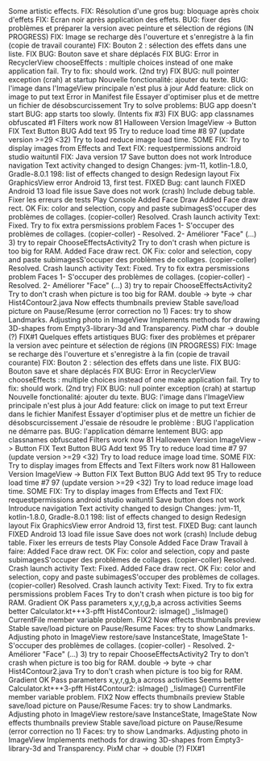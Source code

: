 <en-US>
Some artistic effects.
FIX: Résolution d'une gros bug: bloquage après choix d'effets
FIX: Ecran noir après application des effets.
BUG: fixer des problèmes et préparer la version avec peinture et sélection de régions (IN PROGRESS)
FIX: Image se recharge dès l'ouverture et s'enregistre à la fin (copie de travail courante)
FIX: Bouton 2 : sélection des effets dans une liste.
FIX BUG: Bouton save et share déplacés
FIX BUG: Error in RecyclerView chooseEffects : multiple choices instead of one make application fail. Try to fix: should work. (2nd try)
FIX BUG: null pointer exception (crah) at startup
Nouvelle fonctionalité: ajouter du texte.
BUG: l'image dans l'ImageView principale n'est plus à jour
Add feature: click on image to put text 
Error in Manifest file
Essayer d'optimiser plus et de mettre un fichier de désobscurcissement
Try to solve problems:
BUG app doesn't start
BUG: app starts too slowly. (Intents fix #3)
FIX BUG: app classnames obfuscated #1 
Filters work now
81 Halloween Version
ImageView -> Button
FIX Text Button
BUG Add text
95 Try to reduce load time #8
97 (update version >=29 <32)
Try to load reduce image load time.
SOME FIX: Try to display images from Effects and Text
FIX: requestpermissions android studio waituntil
FIX: Java version 17
Save button does not work
Introduce navigation
Text activity changed to design
Changes: jvm-11, kotlin-1.8.0, Gradle-8.0.1
198: list of effects changed to design
Redesign layout
Fix GraphicsView error
Android 13, first test.
FIXED  Bug: cant launch
FIXED Android 13 load file issue
Save does not work (crash)
Include debug table. Fixer les erreurs de tests Play Console
Added Face Draw
Added Face draw rect. OK
Fix: color and selection, copy and paste subimagesS'occuper des problèmes de collages. (copier-coller)  Resolved.
Crash launch activity Text: Fixed.
Try to fix extra persmissions problem
Faces
1- S'occuper des problèmes de collages. (copier-coller) - Resolved.
2- Améliorer "Face" (...)
3) try to repair ChooseEffectsActivity2
Try to don't crash when picture is too big for RAM.
Added Face draw rect. OK
Fix: color and selection, copy and paste subimagesS'occuper des problèmes de collages. (copier-coller)  Resolved.
Crash launch activity Text: Fixed.
Try to fix extra persmissions problem
Faces
1- S'occuper des problèmes de collages. (copier-coller) - Resolved.
2- Améliorer "Face" (...)
3) try to repair ChooseEffectsActivity2
Try to don't crash when picture is too big for RAM.
double -> byte -> char
Hist4Contour2.java
Now effects thumbnails preview
Stable save/load picture on Pause/Resume (error correction no 1)
Faces: try to show Landmarks. Adjusting photo in ImageView
Implements methods for drawing 3D-shapes from Empty3-library-3d and Transparency.
PixM char -> double (?) FIX#1
</en-US>
<fr-FR>
Quelques effets artistiques
BUG: fixer des problèmes et préparer la version avec peinture et sélection de régions (IN PROGRESS)
FIX: Image se recharge dès l'ouverture et s'enregistre à la fin (copie de travail courante)
FIX: Bouton 2 : sélection des effets dans une liste.
FIX BUG: Bouton save et share déplacés
FIX BUG: Error in RecyclerView chooseEffects : multiple choices instead of one make application fail. Try to fix: should work. (2nd try)
FIX BUG: null pointer exception (crah) at startup
Nouvelle fonctionalité: ajouter du texte.
BUG: l'image dans l'ImageView principale n'est plus à jour
Add feature: click on image to put text 
Erreur dans le fichier Manifest
Essayer d'optimiser plus et de mettre un fichier de désobscurcissement
J'essaie de résoudre le problème :
BUG l'application ne démarre pas.
BUG: l'application démarre lentement
BUG: app classnames obfuscated
Filters work now
81 Halloween Version
ImageView -> Button
FIX Text Button
BUG Add text
95 Try to reduce load time #7
97 (update version >=29 <32)
Try to load reduce image load time.
SOME FIX: Try to display images from Effects and Text
Filters work now
81 Halloween Version
ImageView -> Button
FIX Text Button
BUG Add text
95 Try to reduce load time #7
97 (update version >=29 <32)
Try to load reduce image load time.
SOME FIX: Try to display images from Effects and Text
FIX: requestpermissions android studio waituntil
Save button does not work
Introduce navigation
Text activity changed to design
Changes: jvm-11, kotlin-1.8.0, Gradle-8.0.1
198: list of effects changed to design
Redesign layout
Fix GraphicsView error
Android 13, first test.
FIXED  Bug: cant launch
FIXED Android 13 load file issue
Save does not work (crash)
Include debug table. Fixer les erreurs de tests Play Console
Added Face Draw
Travail à faire:
Added Face draw rect. OK
Fix: color and selection, copy and paste subimagesS'occuper des problèmes de collages. (copier-coller)  Resolved.
Crash launch activity Text: Fixed.
Added Face draw rect. OK
Fix: color and selection, copy and paste subimagesS'occuper des problèmes de collages. (copier-coller)  Resolved.
Crash launch activity Text: Fixed.
Try to fix extra persmissions problem
Faces
Try to don't crash when picture is too big for RAM.
Gradient OK
Pass parameters x,y,r,g,b,a across activities
Seems better
Calculator.kt+++3-pfft
Hist4Contour2: isImage() _!isImage()
CurrentFile member variable problem. FIX2
Now effects thumbnails preview
Stable save/load picture on Pause/Resume
Faces: try to show Landmarks. Adjusting photo in ImageView
restore/save InstanceState, ImageState
1- S'occuper des problèmes de collages. (copier-coller) - Resolved.
2- Améliorer "Face" (...)
3) try to repair ChooseEffectsActivity2
Try to don't crash when picture is too big for RAM.
double -> byte -> char
Hist4Contour2.java
Try to don't crash when picture is too big for RAM.
Gradient OK
Pass parameters x,y,r,g,b,a across activities
Seems better
Calculator.kt+++3-pfft
Hist4Contour2: isImage() _!isImage()
CurrentFile member variable problem. FIX2
Now effects thumbnails preview
Stable save/load picture on Pause/Resume
Faces: try to show Landmarks. Adjusting photo in ImageView
restore/save InstanceState, ImageState
Now effects thumbnails preview
Stable save/load picture on Pause/Resume (error correction no 1)
Faces: try to show Landmarks. Adjusting photo in ImageView
Implements methods for drawing 3D-shapes from Empty3-library-3d and Transparency.
PixM char -> double (?) FIX#1
</fr-FR>